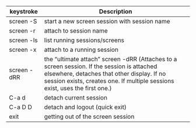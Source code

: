 | keystroke | Description |
| --------- | ----------- |
| screen -S <name> | start a new screen session with session name |
| screen -r <name> | attach to session name |
|screen -ls        | list running sessions/screens
|screen -x         | attach to a running session	
|screen -dRR       | the “ultimate attach”	screen -dRR (Attaches to a screen session. If the session is attached elsewhere, detaches that other display. If no session exists, creates one. If multiple sessions exist, uses the first one.)
|C-a d             | detach current session
|C-a D D           | detach and logout (quick exit)
|exit              | getting out of the screen session


